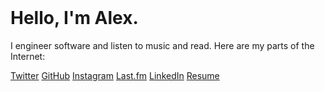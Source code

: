 <header>
<head>
<link rel="stylesheet" type="text/css" href="styles/other.css">
</head>
</header>

# Hello, I'm Alex.

I engineer software and listen to music and read. Here are my parts of the Internet:

[Twitter](https://twitter.com/ohyoucare)
[GitHub](https://github.com/atighe)
[Instagram](https://www.instagram.com/ohyoucare) 
[Last.fm](http://www.last.fm/user/thatwillhappen)
[LinkedIn](https://www.linkedin.com/in/atighe)
[Resume](http://alextighe.me/resume)
